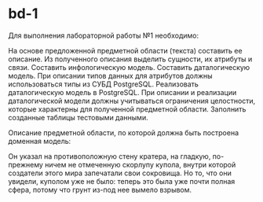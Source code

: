 # bd-1
Для выполнения лабораторной работы №1 необходимо:

На основе предложенной предметной области (текста) составить ее описание. Из полученного описания выделить сущности, их атрибуты и связи.
Составить инфологическую модель.
Составить даталогическую модель. При описании типов данных для атрибутов должны использоваться типы из СУБД PostgreSQL.
Реализовать даталогическую модель в PostgreSQL. При описании и реализации даталогической модели должны учитываться ограничения целостности, которые характерны для полученной предметной области.
Заполнить созданные таблицы тестовыми данными.

Описание предметной области, по которой должна быть построена доменная модель:

Он указал на противоположную стену кратера, на гладкую, по-прежнему ничем не отмеченную скорлупу купола, внутри которой создатели этого мира запечатали свои сокровища. Но то, что они увидели, куполом уже не было: теперь это была уже почти полная сфера, потому что грунт из-под нее вымело взрывом.
